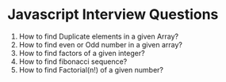 # Javascript Interview Questions

1. How to find Duplicate elements in a given Array?
2. How to find even or Odd number in a given array?
3. How to find factors of a given integer?
4. How to find fibonacci sequence?
5. How to find Factorial(n!) of a given number?
